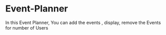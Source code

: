 # Event-Planner
In this Event Planner, You can add the events , display, remove the Events for number of Users
